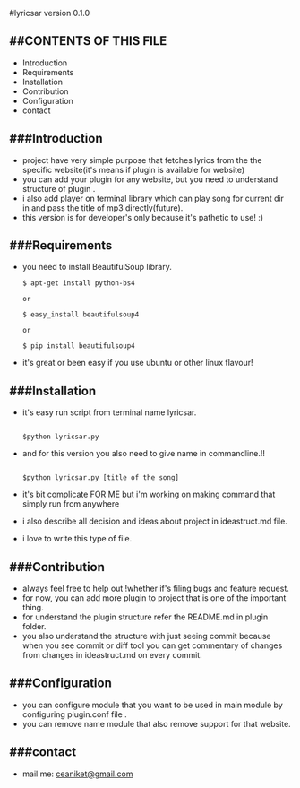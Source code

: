 #lyricsar version 0.1.0

##CONTENTS OF THIS FILE
---------------------

 * Introduction
 * Requirements
 * Installation
 * Contribution
 * Configuration
 * contact

###Introduction
----------------
  - project have very simple purpose that fetches lyrics from the the specific website(it's means if plugin is available for website)
  - you can add your plugin for any website, but you need to understand structure of plugin .
  - i also add player on terminal library which can play song for current dir in and pass the title of mp3 directly(future).
  - this version is for developer's only because it's pathetic to use! :)

###Requirements
----------------
  - you need to install BeautifulSoup library.

       ```
       $ apt-get install python-bs4

       or

       $ easy_install beautifulsoup4

       or

       $ pip install beautifulsoup4

       ```

  - it's great or been easy if you use ubuntu or other linux flavour!

###Installation
----------------

   - it's easy run script from terminal name lyricsar.

       ```
       
       $python lyricsar.py

       ```

   - and for this version you also need to give name in commandline.!!

       ```

       $python lyricsar.py [title of the song]

       ```

   - it's bit complicate FOR ME  but i'm working on making command that simply run from anywhere

   - i also describe all decision and ideas about project in ideastruct.md file.

   - i love to write this type of file.

###Contribution
----------------
   - always feel free to help out !whether if's filing bugs and feature request.
   - for now, you can add more plugin to project that is one of the important thing.
   - for understand the plugin structure refer the README.md in plugin folder.
   - you also understand the structure with just seeing commit because when you see commit or diff tool you can get commentary of changes from changes in ideastruct.md on every commit.

###Configuration
-----------------
   - you can configure module that you want to be used in main module by configuring plugin.conf file .
   - you can remove name module that also remove support for that website.

###contact
-----------
   - mail me: ceaniket@gmail.com
